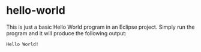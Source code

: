 # hello-world

This is just a basic Hello World program in an Eclipse project. Simply run
the program and it will produce the following output:

    Hello World!

